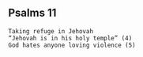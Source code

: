 ## Psalms 11

```
Taking refuge in Jehovah
“Jehovah is in his holy temple” (4)
God hates anyone loving violence (5)
```

